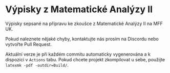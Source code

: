 # Výpisky z Matematické Analýzy II
Výpisky sepsané na přípravu ke zkoušce z Matematické Analýzy II na MFF UK.

Pokud naleznete nějaké chyby, kontaktujte nás prosím na Discordu nebo vytvořte Pull Request.

Aktuální verze je při každém commitu automaticky vygenerována a k dispozici v `Actions` tabu. Pokud chcete projekt zkompilovat u sebe, použijte `latexmk -pdf -outdir=Build/`.
